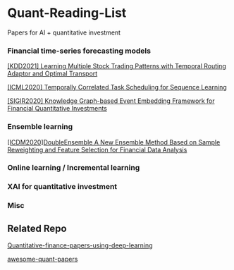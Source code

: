 # Quant-Reading-List
Papers for AI + quantitative investment


### Financial time-series forecasting models
[[KDD2021] Learning Multiple Stock Trading Patterns with Temporal Routing Adaptor and Optimal Transport](https://arxiv.org/pdf/2106.12950.pdf)

[[ICML2020] Temporally Correlated Task Scheduling for Sequence Learning](http://proceedings.mlr.press/v139/wu21e/wu21e.pdf)

[[SIGIR2020] Knowledge Graph-based Event Embedding Framework for Financial Quantitative Investments](https://dl.acm.org/doi/10.1145/3397271.3401427)

### Ensemble learning
[[ICDM2020]DoubleEnsemble A New Ensemble Method Based on Sample Reweighting and Feature Selection for Financial Data Analysis](https://ieeexplore.ieee.org/abstract/document/9338413/)

### Online learning / Incremental learning


### XAI for quantitative investment


### Misc



## Related Repo
[Quantitative-finance-papers-using-deep-learning](https://github.com/Leefinance/Quantitative-finance-papers-using-deep-learning)

[awesome-quant-papers](https://github.com/zhanghaitao1/awesome-quant-papers)
